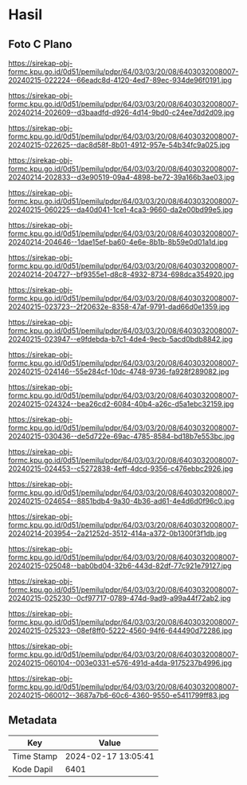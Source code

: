 # Hasil

## Foto C Plano

https://sirekap-obj-formc.kpu.go.id/0d51/pemilu/pdpr/64/03/03/20/08/6403032008007-20240215-022224--66eadc8d-4120-4ed7-89ec-934de96f0191.jpg

https://sirekap-obj-formc.kpu.go.id/0d51/pemilu/pdpr/64/03/03/20/08/6403032008007-20240214-202609--d3baadfd-d926-4d14-9bd0-c24ee7dd2d09.jpg

https://sirekap-obj-formc.kpu.go.id/0d51/pemilu/pdpr/64/03/03/20/08/6403032008007-20240215-022625--dac8d58f-8b01-4912-957e-54b34fc9a025.jpg

https://sirekap-obj-formc.kpu.go.id/0d51/pemilu/pdpr/64/03/03/20/08/6403032008007-20240214-202833--d3e90519-09a4-4898-be72-39a166b3ae03.jpg

https://sirekap-obj-formc.kpu.go.id/0d51/pemilu/pdpr/64/03/03/20/08/6403032008007-20240215-060225--da40d041-1ce1-4ca3-9660-da2e00bd99e5.jpg

https://sirekap-obj-formc.kpu.go.id/0d51/pemilu/pdpr/64/03/03/20/08/6403032008007-20240214-204646--1dae15ef-ba60-4e6e-8b1b-8b59e0d01a1d.jpg

https://sirekap-obj-formc.kpu.go.id/0d51/pemilu/pdpr/64/03/03/20/08/6403032008007-20240214-204727--bf9355e1-d8c8-4932-8734-698dca354920.jpg

https://sirekap-obj-formc.kpu.go.id/0d51/pemilu/pdpr/64/03/03/20/08/6403032008007-20240215-023723--2f20632e-8358-47af-9791-dad66d0e1359.jpg

https://sirekap-obj-formc.kpu.go.id/0d51/pemilu/pdpr/64/03/03/20/08/6403032008007-20240215-023947--e9fdebda-b7c1-4de4-9ecb-5acd0bdb8842.jpg

https://sirekap-obj-formc.kpu.go.id/0d51/pemilu/pdpr/64/03/03/20/08/6403032008007-20240215-024146--55e284cf-10dc-4748-9736-fa928f289082.jpg

https://sirekap-obj-formc.kpu.go.id/0d51/pemilu/pdpr/64/03/03/20/08/6403032008007-20240215-024324--bea26cd2-6084-40b4-a26c-d5a1ebc32159.jpg

https://sirekap-obj-formc.kpu.go.id/0d51/pemilu/pdpr/64/03/03/20/08/6403032008007-20240215-030436--de5d722e-69ac-4785-8584-bd18b7e553bc.jpg

https://sirekap-obj-formc.kpu.go.id/0d51/pemilu/pdpr/64/03/03/20/08/6403032008007-20240215-024453--c5272838-4eff-4dcd-9356-c476ebbc2926.jpg

https://sirekap-obj-formc.kpu.go.id/0d51/pemilu/pdpr/64/03/03/20/08/6403032008007-20240215-024654--8851bdb4-9a30-4b36-ad61-4e4d6d0f96c0.jpg

https://sirekap-obj-formc.kpu.go.id/0d51/pemilu/pdpr/64/03/03/20/08/6403032008007-20240214-203954--2a21252d-3512-414a-a372-0b1300f3f1db.jpg

https://sirekap-obj-formc.kpu.go.id/0d51/pemilu/pdpr/64/03/03/20/08/6403032008007-20240215-025048--bab0bd04-32b6-443d-82df-77c921e79127.jpg

https://sirekap-obj-formc.kpu.go.id/0d51/pemilu/pdpr/64/03/03/20/08/6403032008007-20240215-025230--0cf97717-0789-474d-9ad9-a99a44f72ab2.jpg

https://sirekap-obj-formc.kpu.go.id/0d51/pemilu/pdpr/64/03/03/20/08/6403032008007-20240215-025323--08ef8ff0-5222-4560-94f6-644490d72286.jpg

https://sirekap-obj-formc.kpu.go.id/0d51/pemilu/pdpr/64/03/03/20/08/6403032008007-20240215-060104--003e0331-e576-491d-a4da-9175237b4996.jpg

https://sirekap-obj-formc.kpu.go.id/0d51/pemilu/pdpr/64/03/03/20/08/6403032008007-20240215-060012--3687a7b6-60c6-4360-9550-e5411799ff83.jpg


## Metadata

| Key        | Value               |
| ---------- | ------------------- |
| Time Stamp | 2024-02-17 13:05:41 |
| Kode Dapil | 6401                |



